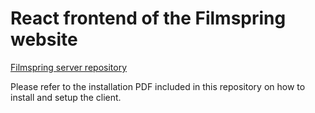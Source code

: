 # React frontend of the Filmspring website  
[Filmspring server repository](https://github.com/ksertas/filmspring-server)

Please refer to the installation PDF included in this repository on how to install and setup the client.
